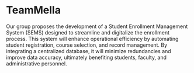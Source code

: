 # TeamMella

Our group proposes the development of a Student Enrollment Management System (SEMS) designed to streamline and digitalize the enrollment process. This system will enhance operational efficiency by automating student registration, course selection, and record management. By integrating a centralized database, it will minimize redundancies and improve data accuracy, ultimately benefiting students, faculty, and administrative personnel.
